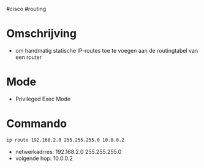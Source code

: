 #cisco #routing 

# Omschrijving 
- om handmatig statische IP-routes toe te voegen aan de routingtabel van een router

# Mode 
- Privileged Exec Mode

# Commando
```bash 
ip route 192.168.2.0 255.255.255.0 10.0.0.2
```

- netwerkadrres:  192.168.2.0 255.255.255.0
- volgende hop: 10.0.0.2

